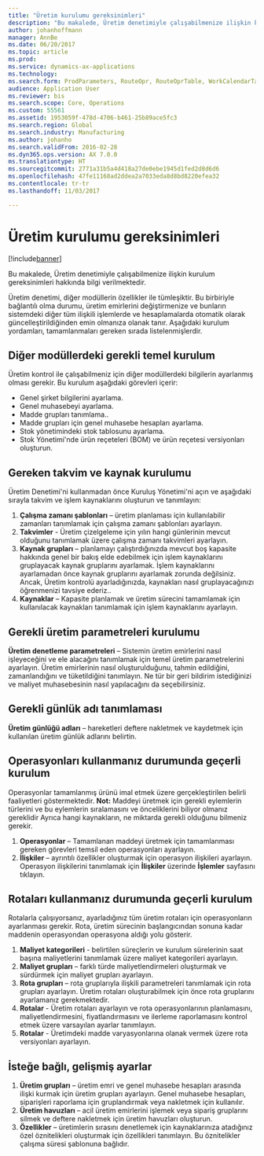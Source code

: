 ```yaml
---
title: "Üretim kurulumu gereksinimleri"
description: "Bu makalede, Üretim denetimiyle çalışabilmenize ilişkin kurulum gereksinimleri hakkında bilgi verilmektedir."
author: johanhoffmann
manager: AnnBe
ms.date: 06/20/2017
ms.topic: article
ms.prod: 
ms.service: dynamics-ax-applications
ms.technology: 
ms.search.form: ProdParameters, RouteOpr, RouteOprTable, WorkCalendarTable, WorkTimeTable, WrkCtrTable
audience: Application User
ms.reviewer: bis
ms.search.scope: Core, Operations
ms.custom: 55561
ms.assetid: 1953059f-478d-4706-b461-25b89ace5fc3
ms.search.region: Global
ms.search.industry: Manufacturing
ms.author: johanho
ms.search.validFrom: 2016-02-28
ms.dyn365.ops.version: AX 7.0.0
ms.translationtype: HT
ms.sourcegitcommit: 2771a31b5a4d418a27de0ebe1945d1fed2d8d6d6
ms.openlocfilehash: 47fe11168ad2ddea2a7033eda8d8bd8220efea32
ms.contentlocale: tr-tr
ms.lasthandoff: 11/03/2017

---
```


# <a name="production-setup-requirements"></a>Üretim kurulumu gereksinimleri

[!include[banner](../includes/banner.md)]


Bu makalede, Üretim denetimiyle çalışabilmenize ilişkin kurulum gereksinimleri hakkında bilgi verilmektedir. 

Üretim denetimi, diğer modüllerin özellikler ile tümleşiktir. Bu birbiriyle bağlantılı olma durumu, üretim emirlerini değiştirmenize ve bunların sistemdeki diğer tüm ilişkili işlemlerde ve hesaplamalarda otomatik olarak güncelleştirildiğinden emin olmanıza olanak tanır. Aşağıdaki kurulum yordamları, tamamlanmaları gereken sırada listelenmişlerdir.

## <a name="required-baseline-setup-in-other-modules"></a>Diğer modüllerdeki gerekli temel kurulum
Üretim kontrol ile çalışabilmeniz için diğer modüllerdeki bilgilerin ayarlanmış olması gerekir. Bu kurulum aşağıdaki görevleri içerir:

-   Genel şirket bilgilerini ayarlama.
-   Genel muhasebeyi ayarlama.
-   Madde grupları tanımlama..
-   Madde grupları için genel muhasebe hesapları ayarlama.
-   Stok yönetimindeki stok tablosunu ayarlama.
-   Stok Yönetimi'nde ürün reçeteleri (BOM) ve ürün reçetesi versiyonları oluşturun.

## <a name="required-calendar-and-resource-setup"></a>Gereken takvim ve kaynak kurulumu
Üretim Denetimi'ni kullanmadan önce Kuruluş Yönetimi'ni açın ve aşağıdaki sırayla takvim ve işlem kaynaklarını oluşturun ve tanımlayın:

1.  **Çalışma zamanı şablonları** – üretim planlaması için kullanılabilir zamanları tanımlamak için çalışma zamanı şablonları ayarlayın.
2.  **Takvimler** - Üretim çizelgeleme için yılın hangi günlerinin mevcut olduğunu tanımlamak üzere çalışma zamanı takvimleri ayarlayın.
3.  **Kaynak grupları** – planlamayı çalıştırdığınızda mevcut boş kapasite hakkında genel bir bakış elde edebilmek için işlem kaynaklarını gruplayacak kaynak gruplarını ayarlamak. İşlem kaynaklarını ayarlamadan önce kaynak gruplarını ayarlamak zorunda değilsiniz. Ancak, Üretim kontrolü ayarladığınızda, kaynakları nasıl gruplayacağınızı öğrenmenizi tavsiye ederiz..
4.  **Kaynaklar** – Kapasite planlamak ve üretim sürecini tamamlamak için kullanılacak kaynakları tanımlamak için işlem kaynaklarını ayarlayın.

## <a name="required-production-parameters-setup"></a>Gerekli üretim parametreleri kurulumu
**Üretim denetleme parametreleri** – Sistemin üretim emirlerini nasıl işleyeceğini ve ele alacağını tanımlamak için temel üretim parametrelerini ayarlayın. Üretim emirlerinin nasıl oluşturulduğunu, tahmin edildiğini, zamanlandığını ve tüketildiğini tanımlayın. Ne tür bir geri bildirim istediğinizi ve maliyet muhasebesinin nasıl yapılacağını da seçebilirsiniz.

## <a name="required-journal-name-identification"></a>Gerekli günlük adı tanımlaması
**Üretim günlüğü adları** – hareketleri deftere nakletmek ve kaydetmek için kullanılan üretim günlük adlarını belirtin.

## <a name="setup-if-you-use-operations"></a>Operasyonları kullanmanız durumunda geçerli kurulum
Operasyonlar tamamlanmış ürünü imal etmek üzere gerçekleştirilen belirli faaliyetleri göstermektedir. **Not:** Maddeyi üretmek için gerekli eylemlerin türlerini ve bu eylemlerin sıralamasını ve önceliklerini biliyor olmanız gereklidir Ayrıca hangi kaynakların, ne miktarda gerekli olduğunu bilmeniz gerekir.

1.  **Operasyonlar** – Tamamlanan maddeyi üretmek için tamamlanması gereken görevleri temsil eden operasyonları ayarlayın.
2.  **İlişkiler** – ayrıntılı özellikler oluşturmak için operasyon ilişkileri ayarlayın. Operasyon ilişkilerini tanımlamak için **İlişkiler** üzerinde **İşlemler** sayfasını tıklayın.

## <a name="setup-if-you-use-routes"></a>Rotaları kullanmanız durumunda geçerli kurulum
Rotalarla çalışıyorsanız, ayarladığınız tüm üretim rotaları için operasyonların ayarlanması gerekir. Rota, üretim sürecinin başlangıcından sonuna kadar maddenin operasyondan operasyona aldığı yolu gösterir.

1.  **Maliyet kategorileri** - belirtilen süreçlerin ve kurulum sürelerinin saat başına maliyetlerini tanımlamak üzere maliyet kategorileri ayarlayın.
2.  **Maliyet grupları** – farklı türde maliyetlendirmeleri oluşturmak ve sürdürmek için maliyet grupları ayarlayın.
3.  **Rota grupları** – rota gruplarıyla ilişkili parametreleri tanımlamak için rota grupları ayarlayın. Üretim rotaları oluşturabilmek için önce rota gruplarını ayarlamanız gerekmektedir.
4.  **Rotalar** - Üretim rotaları ayarlayın ve rota operasyonlarının planlamasını, maliyetlendirmesini, fiyatlandırmasını ve ilerleme raporlamasını kontrol etmek üzere varsayılan ayarlar tanımlayın.
5.  **Rotalar** - Üretimdeki madde varyasyonlarına olanak vermek üzere rota versiyonları ayarlayın.

## <a name="optional-advanced-settings"></a>İsteğe bağlı, gelişmiş ayarlar
1.  **Üretim grupları** – üretim emri ve genel muhasebe hesapları arasında ilişki kurmak için üretim grupları ayarlayın. Genel muhasebe hesapları, siparişleri raporlama için gruplandırmak veya nakletmek için kullanılır.
2.  **Üretim havuzları** – acil üretim emirlerini işlemek veya sipariş gruplarını silmek ve deftere nakletmek için üretim havuzları oluşturun.
3.  **Özellikler** – üretimlerin sırasını denetlemek için kaynaklarınıza atadığınız özel öznitelikleri oluşturmak için özellikleri tanımlayın. Bu öznitelikler çalışma süresi şablonuna bağlıdır.





